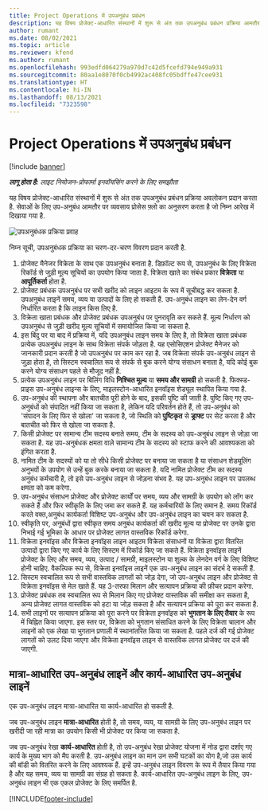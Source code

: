 ```yaml
---
title: Project Operations में उपअनुबंध प्रबंधन
description: यह विषय प्रोजेक्ट-आधारित संस्थानों में शुरू से अंत तक उपअनुबंध प्रबंधन प्रक्रिया आमतौर पर अवलोकन प्रदान करता है.
author: rumant
ms.date: 08/02/2021
ms.topic: article
ms.reviewer: kfend
ms.author: rumant
ms.openlocfilehash: 993edfd064279a970d7c42d5fcefd794e949a931
ms.sourcegitcommit: 80aa1e8070f0cb4992ac408fc05bdffe47cee931
ms.translationtype: HT
ms.contentlocale: hi-IN
ms.lasthandoff: 08/13/2021
ms.locfileid: "7323598"
---
```

# <a name="subcontract-management-in-project-operations"></a>Project Operations में उपअनुबंध प्रबंधन

[!include [banner](../../includes/dataverse-preview.md)]

_**लागू होता है:** लाइट नियोजन-प्रोफार्मा इनवॉयसिंग करने के लिए समझौता_

यह विषय प्रोजेक्ट-आधारित संस्थानों में शुरू से अंत तक उपअनुबंध प्रबंधन प्रक्रिया अवलोकन प्रदान करता है. सेवाओं के लिए उप-अनुबंध आमतौर पर व्यवसाय प्रोसेस फ़्लो का अनुसरण करता है जो निम्न आरेख में दिखाया गया है.

![उपअनुबंधक प्रक्रिया प्रवाह](../media/SubcontractingProcessFlow.png)

निम्न सूची, उपअनुबंधक प्रक्रिया का चरण-दर-चरण विवरण प्रदान करती है.

1. प्रोजेक्ट मैनेजर विक्रेता के साथ एक उपअनुबंध बनाता है. डिफ़ॉल्ट रूप से, उपअनुबंध के लिए विक्रेता रिकॉर्ड से जुड़ी मूल्य सूचियों का उपयोग किया जाता है. विक्रेता खाते का संबंध प्रकार **विक्रेता** या **आपूर्तिकर्ता** होता है.
2. प्रोजेक्ट प्रबंधक उपअनुबंध पर सभी खरीद को लाइन आइटम के रूप में सूचीबद्ध कर सकता है. उपअनुबंध लाइनें समय, व्यय या उत्पादों के लिए हो सकती हैं. उप-अनुबंध लाइन का लेन-देन वर्ग निर्धारित करता है कि लाइन किस लिए है.
3. विक्रेता खाता प्रबंधक और प्रोजेक्ट प्रबंधक उपअनुबंध पर पुनरावृति कर सकते हैं. मूल्य निर्धारण को उपअनुबंध से जुड़ी खरीद मूल्य सूचियों में समायोजित किया जा सकता है.
4. इस बिंदु पर या बाद में प्रक्रिया में, यदि उपअनुबंध लाइन समय के लिए है, तो विक्रेता खाता प्रबंधक प्रत्येक उपअनुबंध लाइन के साथ विक्रेता संपर्क जोड़ता है. यह एसोसिएशन प्रोजेक्ट मैनेजर को जानकारी प्रदान करती है जो उपअनुबंध पर काम कर रहा है. जब विक्रेता संपर्क उप-अनुबंध लाइन से जुड़ा होता है, तो सिस्टम स्वचालित रूप से संपर्क से बुक करने योग्य संसाधन बनाता है, यदि कोई बुक करने योग्य संसाधन पहले से मौजूद नहीं है.
5. प्रत्येक उपअनुबंध लाइन पर बिलिंग विधि **निश्चित मूल्य** या **समय और सामग्री** हो सकती है. फिक्स्ड-प्राइस उप-अनुबंध लाइन्स के लिए, माइलस्टोन-आधारित इनवॉइस शेड्यूल स्थापित किया गया है.
6.  उप-अनुबंध की स्थापना और बातचीत पूरी होने के बाद, इसकी पुष्टि की जाती है. पुष्टि किए गए उप-अनुबंधों को संपादित नहीं किया जा सकता है, लेकिन यदि परिवर्तन होते हैं, तो उप-अनुबंध को 'संपादन के लिए फिर से खोला' जा सकता है, जो स्थिति को **पुष्टिकृत** से **ड्राफ्ट** पर सेट करता है और बातचीत को फिर से खोला जा सकता है. 
7.  किसी प्रोजेक्ट पर सामान्य टीम सदस्य बनाते समय, टीम के सदस्य को उप-अनुबंध लाइन से जोड़ा जा सकता है. यह उप-अनुबंधक क्षमता वाले सामान्य टीम के सदस्य को स्टाफ करने की आवश्यकता को इंगित करता है.
8.  नामित टीम के सदस्यों को या तो सीधे किसी प्रोजेक्ट पर बनाया जा सकता है या संसाधन शेड्यूलिंग अनुभवों के उपयोग से उन्हें बुक करके बनाया जा सकता है. यदि नामित प्रोजेक्ट टीम का सदस्य अनुबंध कर्मचारी है, तो इसे उप-अनुबंध लाइन से जोड़ना संभव है. यह उप-अनुबंध लाइन पर उपलब्ध क्षमता को कम करेगा.
9.  उप-अनुबंध संसाधन प्रोजेक्ट और प्रोजेक्ट कार्यों पर समय, व्यय और सामग्री के उपयोग को लॉग कर सकते हैं और फिर स्वीकृति के लिए जमा कर सकते हैं. यह कर्मचारियों के लिए समान है. समय रिकॉर्ड करते वक्त,अनुबंध कार्यकर्ता विशिष्ट उप-अनुबंध और उप-अनुबंध लाइन का चयन कर सकता है.
10. स्वीकृति पर, अनुबंधों द्वारा स्वीकृत समय अनुबंध कार्यकर्ता की खरीद मूल्य या प्रोजेक्ट पर उनके द्वारा निभाई गई भूमिका के आधार पर प्रोजेक्ट लागत वास्तविक रिकॉर्ड करेगा.
11. विक्रेता इनवॉइस और विक्रेता इनवॉइस लाइन आइटम विक्रेता संसाधनों या विक्रेता द्वारा वितरित उत्पादों द्वारा किए गए कार्य के लिए सिस्टम में रिकॉर्ड किए जा सकते हैं. विक्रेता इनवॉइस लाइनें प्रोजेक्ट के लिए और समय, व्यय, उत्पाद / सामग्री, माइलस्टोन या शुल्क के लेनदेन वर्ग के लिए विशिष्ट होनी चाहिए. वैकल्पिक रूप से, विक्रेता इनवॉइस लाइनें एक उप-अनुबंध लाइन का संदर्भ दे सकती हैं.
12. सिस्टम स्वचालित रूप से सभी वास्तविक लागतों को जोड़ देगा, जो उप-अनुबंध लाइन और प्रोजेक्ट से विक्रेता इनवॉइस से मेल खाते हैं. यह 3-तरफा मिलान और सत्यापन प्रक्रिया की फ़ीचर प्रदान करेगा.
13. प्रोजेक्ट प्रबंधक तब स्वचालित रूप से मिलान किए गए प्रोजेक्ट वास्तविक की समीक्षा कर सकता है, अन्य प्रोजेक्ट लागत वास्तविक को हटा या जोड़ सकता है और सत्यापन प्रक्रिया को पूरा कर सकता है.
14. सभी लाइनों पर सत्यापन प्रक्रिया को पूरा करने पर विक्रेता इनवॉइस को **भुगतान के लिए तैयार** के रूप में चिह्नित किया जाएगा. इस स्तर पर, विक्रेता को भुगतान संसाधित करने के लिए विक्रेता चालान और लाइनों को एक लेखा या भुगतान प्रणाली में स्थानांतरित किया जा सकता है. पहले दर्ज की गई प्रोजेक्ट लागतों को उलट दिया जाएगा और विक्रेता इनवॉइस लाइन से वास्तविक लागत प्रोजेक्ट पर दर्ज की जाएगी.

## <a name="quantity-based-subcontract-lines-and-work-based-subcontract-lines"></a>मात्रा-आधारित उप-अनुबंध लाइनें और कार्य-आधारित उप-अनुबंध लाइनें

एक उप-अनुबंध लाइन मात्रा-आधारित या कार्य-आधारित हो सकती है. 

जब उप-अनुबंध लाइन **मात्रा-आधारित** होती है, तो समय, व्यय, या सामग्री के लिए उप-अनुबंध लाइन पर खरीदी जा रही मात्रा का उपयोग किसी भी प्रोजेक्ट पर किया जा सकता है.

जब उप-अनुबंध रेखा **कार्य-आधारित** होती है, तो उप-अनुबंध रेखा प्रोजेक्ट योजना में नोड द्वारा दर्शाए गए कार्य के मुख्य भाग को मैप करती है. उप-अनुबंध लाइन का मान उन सभी घटकों का योग है,जो उस कार्य की बॉडी को वितरित करने के लिए आवश्यक हैं. इन्हें उप-अनुबंध लाइन विवरण के रूप में तैयार किया गया है और यह समय, व्यय या सामग्री का संग्रह हो सकता है. कार्य-आधारित उप-अनुबंध लाइन के लिए, उप-अनुबंध लाइन भी एक एकल प्रोजेक्ट के लिए समर्पित है.

[!INCLUDE[footer-include](../../includes/footer-banner.md)]

